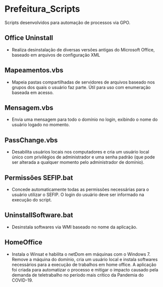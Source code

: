 # Prefeitura_Scripts
Scripts desenvolvidos para automação de processos via GPO.


Office Uninstall 
-----------------
- Realiza desinstalação de diversas versões antigas do Microsoft Office, baseado em arquivos de configuração XML

Mapeamentos.vbs 
-----------------
- Mapeia pastas compartilhadas de servidores de arquivos baseado nos grupos dos quais o usuário faz parte. Útil para uso com enumeração baseada em acesso.

Mensagem.vbs 
-----------------
- Envia uma mensagem para todo o domínio no login, exibindo o nome do usuário logado no momento.

PassChange.vbs
-----------------
- Desabilita usuários locais nos computadores e cria um usuário local único com privilégios de administrador e uma senha padrão (que pode ser alterada a qualquer momento pelo administrador de domínio).
 
Permissões SEFIP.bat
-----------------
- Concede automaticamente todas as permissões necessárias para o usuário utilizar o SEFIP. O login do usuário deve ser informado na execução do script.

UninstallSoftware.bat
-----------------
- Desinstala softwares via WMI baseado no nome da aplicação.

HomeOffice
-----------------
- Instala o Winsat e habilita o netDom em máquinas com o Windows 7. Remove a máquina do domínio, cria um usuário local e instala softwares necessários para a execução de trabalhos em home office. A aplicação foi criada para automatizar o processo e mitigar o impacto causado pela demanda de teletrabalho no período mais crítico da Pandemia do COVID-19.

